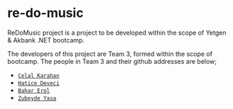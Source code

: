 # re-do-music
ReDoMusic project is a project to be developed within the scope of Yetgen & Akbank .NET bootcamp.

The developers of this project are Team 3, formed within the scope of bootcamp. The people in Team 3 and their github addresses are below;

- [`Celal Karahan`](https://github.com/k-celal)
- [`Hatice Deveci`](https://github.com/hatice-dvc)
- [`Bahar Erol`](https://github.com/baharerol)
- [`Zubeyde Yasa`](https://github.com/zubeydeyasa)
